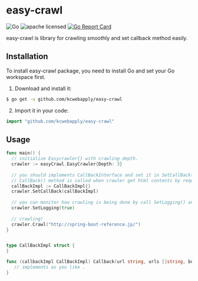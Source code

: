 # easy-crawl
![Go](https://img.shields.io/badge/Language-Go-6699FF.svg)
![apache licensed](https://img.shields.io/badge/License-Apache_2.0-d94c32.svg)
[![Go Report Card](https://goreportcard.com/badge/github.com/kcwebapply/easy-crawl)](https://goreportcard.com/report/github.com/kcwebapply/easy-crawl)

easy-crawl is library for crawling smoothly and set callback method easily.

## Installation

To install easy-crawl package, you need to install Go and set your Go workspace first.

1. Download and install it:

```sh
$ go get -u github.com/kcwebapply/easy-crawl
```

2. Import it in your code:

```go
import "github.com/kcwebapply/easy-crawl"
```


## Usage 
```Go
func main() {
  // initialize Easycrawler{} with crawling depth.
  crawler := easyCrawl.EasyCrawler{Depth: 3} 
  
  // you should implements CallBackInterface and set it in SetCallBack() method. 
  // CallBack() method is called when crawler get html contents by request .
  callBackImpl := CallBackImpl{}  
  crawler.SetCallBack(callBackImpl)
  
  // you can monitor how crawling is being done by call SetLogging() and set `true`.
  crawler.SetLogging(true)
  
  // crawling!
  crawler.Crawl("http://spring-boot-reference.jp/")
}


type CallBackImpl struct {
}

func (callbackImpl CallBackImpl) Callback(url string, urls []string, body string) {
   // implements as you like . 
}
```

